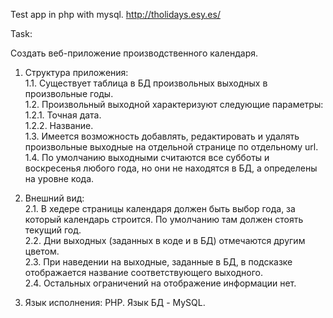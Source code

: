 Test app in php with mysql.
http://tholidays.esy.es/

Task:

Создать веб-приложение производственного календаря.

1. Структура приложения:<br />
1.1. Существует таблица в БД произвольных выходных в произвольные годы.<br />
1.2. Произвольный выходной характеризуют следующие параметры:<br />
1.2.1. Точная дата.<br />
1.2.2. Название.<br />
1.3. Имеется возможность добавлять, редактировать и удалять произвольные выходные на отдельной странице по отдельному url.<br />
1.4. По умолчанию выходными считаются все субботы и воскресенья любого года, но они не находятся в БД, а определены на уровне кода.

2. Внешний вид:<br />
2.1. В хедере страницы календаря должен быть выбор года, за который календарь строится. По умолчанию там должен стоять текущий год.<br />
2.2. Дни выходных (заданных в коде и в БД) отмечаются другим цветом.<br />
2.3. При наведении на выходные, заданные в БД, в подсказке отображается название соответствующего выходного.<br />
2.4. Остальных ограничений на отображение информации нет.

3. Язык исполнения: PHP. Язык БД - MySQL.
